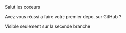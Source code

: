 Salut les codeurs

Avez vous réussi a faire votre premier depot sur GitHub ?

Visible seulement sur la seconde branche
